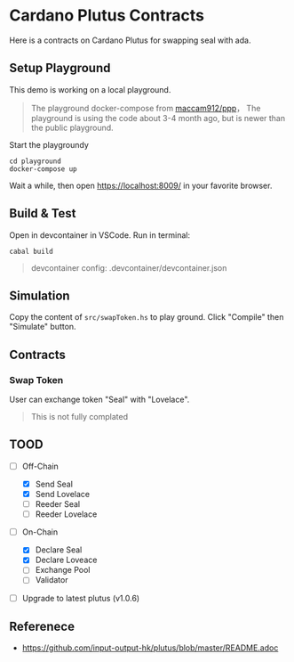 # Cardano Plutus Contracts

Here is a contracts on Cardano Plutus for swapping seal with ada. 

## Setup Playground

This demo is working on a local playground.
> The playground docker-compose from [maccam912/ppp](https://github.com/maccam912/ppp)，
> The playground is using the code about 3-4 month ago, but is newer than the public playground.

Start the playgroundy 
```
cd playground
docker-compose up
```

Wait a while, then open <https://localhost:8009/> in your favorite browser.

## Build & Test

Open in devcontainer in VSCode. Run in terminal:

```
cabal build
```

> devcontainer config: .devcontainer/devcontainer.json

## Simulation

Copy the content of `src/swapToken.hs` to play ground. Click "Compile" then "Simulate" button.

## Contracts

### Swap Token

User can exchange token "Seal" with "Lovelace".
> This is not fully complated

## TOOD

- [ ] Off-Chain
  - [x] Send Seal
  - [x] Send Lovelace
  - [ ] Reeder Seal
  - [ ] Reeder Lovelace
- [ ] On-Chain
  - [x] Declare Seal
  - [x] Declare Loveace
  - [ ] Exchange Pool
  - [ ] Validator
- [ ] Upgrade to latest plutus (v1.0.6)


## Referenece

- https://github.com/input-output-hk/plutus/blob/master/README.adoc

